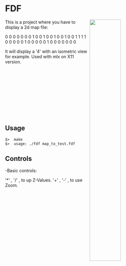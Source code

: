 # FDF

<img align="right"  src="http://i.imgur.com/C27QA4E.png" width="45%" />

This is a project where you have to display a 2d map file:

0 0 0 0 0 0
0 1 0 0 1 0
0 1 0 0 1 0
0 1 1 1 1 0
0 0 0 0 1 0
0 0 0 0 1 0
0 0 0 0 0 0

It will display a '4' with an isometric view for example.
Used with mlx on X11 version.

<br /><br /><br /><br /><br /><br /><br /><br /><br />
## Usage
	$>  make
	$>  usage: ./fdf map_to_test.fdf

## Controls

-Basic controls:

'*' , '/' , to up Z-Values.
'+' , '-' , to use Zoom.

</tbody>